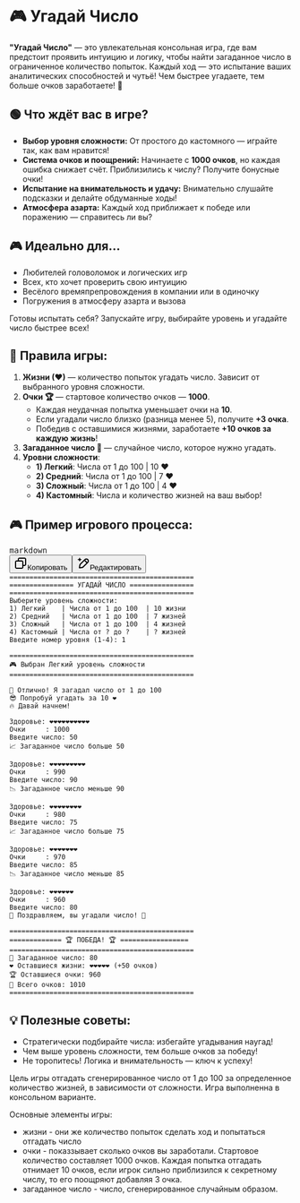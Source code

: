 # 🎮 **Угадай Число**

**"Угадай Число"** — это увлекательная консольная игра, где вам предстоит проявить интуицию и логику, чтобы найти загаданное число в ограниченное количество попыток. Каждый ход — это испытание ваших аналитических способностей и чутьё! Чем быстрее угадаете, тем больше очков заработаете! 🚀

## 🟢 **Что ждёт вас в игре?**

* **Выбор уровня сложности:** От простого до кастомного — играйте так, как вам нравится!
* **Система очков и поощрений:** Начинаете с **1000 очков**, но каждая ошибка снижает счёт. Приблизились к числу? Получите бонусные очки!
* **Испытание на внимательность и удачу:** Внимательно слушайте подсказки и делайте обдуманные ходы!
* **Атмосфера азарта:** Каждый ход приближает к победе или поражению — справитесь ли вы?

## 🎮 **Идеально для...**

* Любителей головоломок и логических игр
* Всех, кто хочет проверить свою интуицию
* Весёлого времяпрепровождения в компании или в одиночку
* Погружения в атмосферу азарта и вызова

Готовы испытать себя? Запускайте игру, выбирайте уровень и угадайте число быстрее всех!

## 🚀 **Правила игры:**

1. **Жизни (❤)** — количество попыток угадать число. Зависит от выбранного уровня сложности.
2. **Очки 🏆** — стартовое количество очков — **1000**.
   * Каждая неудачная попытка уменьшает очки на **10**.
   * Если угадали число близко (разница менее 5), получите **+3 очка**.
   * Победив с оставшимися жизнями, заработаете **+10 очков за каждую жизнь**!
3. **Загаданное число 🎲** — случайное число, которое нужно угадать.
4. **Уровни сложности**:
   * **1) Легкий**: Числа от 1 до 100 | 10 ❤
   * **2) Средний**: Числа от 1 до 100 | 7 ❤
   * **3) Сложный**: Числа от 1 до 100 | 4 ❤
   * **4) Кастомный**: Числа и количество жизней на ваш выбор!

## 🎮 **Пример игрового процесса:**

<pre class="!overflow-visible" data-start="999" data-end="2372"><div class="contain-inline-size rounded-md border-[0.5px] border-token-border-medium relative bg-token-sidebar-surface-primary"><div class="flex items-center text-token-text-secondary px-4 py-2 text-xs font-sans justify-between h-9 bg-token-sidebar-surface-primary dark:bg-token-main-surface-secondary select-none rounded-t-[5px]">markdown</div><div class="sticky top-9"><div class="absolute bottom-0 right-0 flex h-9 items-center pr-2"><div class="flex items-center rounded bg-token-sidebar-surface-primary px-2 font-sans text-xs text-token-text-secondary dark:bg-token-main-surface-secondary"><span class="" data-state="closed"><button class="flex gap-1 items-center select-none px-4 py-1" aria-label="Копировать"><svg width="24" height="24" viewBox="0 0 24 24" fill="none" xmlns="http://www.w3.org/2000/svg" class="icon-xs"><path fill-rule="evenodd" clip-rule="evenodd" d="M7 5C7 3.34315 8.34315 2 10 2H19C20.6569 2 22 3.34315 22 5V14C22 15.6569 20.6569 17 19 17H17V19C17 20.6569 15.6569 22 14 22H5C3.34315 22 2 20.6569 2 19V10C2 8.34315 3.34315 7 5 7H7V5ZM9 7H14C15.6569 7 17 8.34315 17 10V15H19C19.5523 15 20 14.5523 20 14V5C20 4.44772 19.5523 4 19 4H10C9.44772 4 9 4.44772 9 5V7ZM5 9C4.44772 9 4 9.44772 4 10V19C4 19.5523 4.44772 20 5 20H14C14.5523 20 15 19.5523 15 19V10C15 9.44772 14.5523 9 14 9H5Z" fill="currentColor"></path></svg>Копировать</button></span><span class="" data-state="closed"><button class="flex select-none items-center gap-1 px-4 py-1"><svg width="24" height="24" viewBox="0 0 24 24" fill="none" xmlns="http://www.w3.org/2000/svg" class="icon-xs"><path d="M2.5 5.5C4.3 5.2 5.2 4 5.5 2.5C5.8 4 6.7 5.2 8.5 5.5C6.7 5.8 5.8 7 5.5 8.5C5.2 7 4.3 5.8 2.5 5.5Z" fill="currentColor" stroke="currentColor" stroke-linecap="round" stroke-linejoin="round"></path><path d="M5.66282 16.5231L5.18413 19.3952C5.12203 19.7678 5.09098 19.9541 5.14876 20.0888C5.19933 20.2067 5.29328 20.3007 5.41118 20.3512C5.54589 20.409 5.73218 20.378 6.10476 20.3159L8.97693 19.8372C9.72813 19.712 10.1037 19.6494 10.4542 19.521C10.7652 19.407 11.0608 19.2549 11.3343 19.068C11.6425 18.8575 11.9118 18.5882 12.4503 18.0497L20 10.5C21.3807 9.11929 21.3807 6.88071 20 5.5C18.6193 4.11929 16.3807 4.11929 15 5.5L7.45026 13.0497C6.91175 13.5882 6.6425 13.8575 6.43197 14.1657C6.24513 14.4392 6.09299 14.7348 5.97903 15.0458C5.85062 15.3963 5.78802 15.7719 5.66282 16.5231Z" stroke="currentColor" stroke-width="2" stroke-linecap="round" stroke-linejoin="round"></path><path d="M14.5 7L18.5 11" stroke="currentColor" stroke-width="2" stroke-linecap="round" stroke-linejoin="round"></path></svg>Редактировать</button></span></div></div></div><div class="overflow-y-auto p-4" dir="ltr"><code class="!whitespace-pre"><span><span>==============================================
================ УГАДАЙ ЧИСЛО ================
==============================================
Выберите уровень сложности:
1) Легкий    | Числа от 1 до 100  | 10 жизни
2) Средний   | Числа от 1 до 100  | 7 жизней
3) Сложный   | Числа от 1 до 100  | 4 жизней
4) Кастомный | Числа от ? до ?    | ? жизней
Введите номер уровня (1-4): 1

==============================================
🎮 Выбран Легкий уровень сложности
==============================================

🎲 Отлично! Я загадал число от 1 до 100  
😎 Попробуй угадать за 10 ❤  
🔥 Давай начнем!

Здоровье: ❤❤❤❤❤❤❤❤❤❤  
Очки     : 1000  
Введите число: 50  
📈 Загаданное число больше 50  

Здоровье: ❤❤❤❤❤❤❤❤❤  
Очки     : 990  
Введите число: 90  
📉 Загаданное число меньше 90  

Здоровье: ❤❤❤❤❤❤❤❤  
Очки     : 980  
Введите число: 75  
📈 Загаданное число больше 75  

Здоровье: ❤❤❤❤❤❤❤  
Очки     : 970  
Введите число: 85  
📉 Загаданное число меньше 85  

Здоровье: ❤❤❤❤❤❤  
Очки     : 960  
Введите число: 80  
🎉 Поздравляем, вы угадали число! 🎉  

==============================================
============= 🏆 ПОБЕДА! 🏆 =================
==============================================
🎲 Загаданное число: 80  
❤️ Оставшиеся жизни: ❤❤❤❤❤ (+50 очков)  
🏆 Оставшиеся очки: 960  
💎 Всего очков: 1010  
==============================================
</span></span></code></div></div></pre>

## 💡 **Полезные советы:**

* Стратегически подбирайте числа: избегайте угадывания наугад!
* Чем выше уровень сложности, тем больше очков за победу!
* Не торопитесь! Логика и внимательность — ключ к успеху!

Цель игры отгадать сгенерированное число от 1 до 100 за определенное количество жизней, в зависимости от сложности. Игра выполненна в консольном варианте.

Основные элементы игры:

* жизни - они же количество попыток сделать ход и попытаться отгадать число
* очки - показзывает сколько очков вы заработали. Стартовое количество составляет 1000 очков. Каждая попытка отгадать отнимает 10 очков, если игрок сильно приблизился к секретному числу, то его поощряют добавляя 3 очка.
* загаданное число - число, сгенерированное случайным образом.
